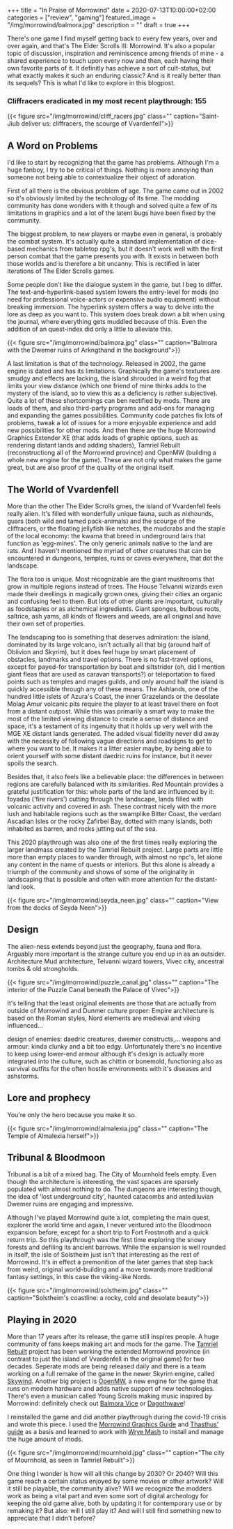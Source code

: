 +++
title =  "In Praise of Morrowind"
date = 2020-07-13T10:00:00+02:00
categories = ["review", "gaming"]
featured_image = "/img/morrowind/balmora.jpg"
description = ""
draft = true
+++

There's one game I find myself getting back to every few years, over and over again, and that's The Elder Scrolls III: Morrowind. It's also a popular topic of discussion, inspiration and reminiscence among friends of mine - a shared experience to touch upon every now and then, each having their own favorite parts of it. It definitly has achieve a sort of cult-status, but what exactly makes it such an enduring classic? And is it really better than its sequels? This is what I'd like to explore in this blogpost.

### Cliffracers eradicated in my most recent playthrough: 155

{{< figure src="/img/morrowind/cliff_racers.jpg" class="" caption="Saint-Jiub deliver us: cliffracers, the scourge of Vvardenfell">}}

<!--more-->

## A Word on Problems
I'd like to start by recognizing that the game has problems. Although I'm a huge fanboy, I try to be critical of things. Nothing is more annoying than someone not being able to contextualize their object of adoration.

First of all there is the obvious problem of age. The game came out in 2002 so it's obviously limited by the technology of its time. The modding community has done wonders with it though and solved quite a few of its limitations in graphics and a lot of the latent bugs have been fixed by the community. 

The biggest problem, to new players or maybe even in general, is probably the combat system. It's actually quite a standard implementation of dice-based mechanics from tabletop rpg's, but it doesn't work well with the first person combat that the game presents you with. It exists in between both those worlds and is therefore a bit uncanny. This is rectified in later iterations of The Elder Scrolls games.

Some people don't like the dialogue system in the game, but I beg to differ. The text-and-hyperlink-based system lowers the entry-level for mods (no need for professional voice-actors or expensive audio equipment) without breaking immersion. The hyperlink system offers a way to delve into the lore as deep as you want to. This system does break down a bit when using the journal, where everything gets muddled because of this. Even the addition of an quest-index did only a little to alleviate this.

{{< figure src="/img/morrowind/balmora.jpg" class="" caption="Balmora with the Dwemer ruins of Arkngthand in the background">}}

A last limitation is that of the technology. Released in 2002, the game engine is dated and has its limitations. Graphically the game's textures are smudgy and effects are lacking, the island shrouded in a weird fog that limits your view distance (which one friend of mine thinks adds to the mystery of the island, so to view this as a deficiency is rather subjective). Quite a lot of these shortcomings can ben rectified by mods. There are loads of them, and also third-party programs and add-ons for managing and expanding the games possibilities. Community code patches fix lots of problems, tweak a lot of issues for a more enjoyable experience and add new possibilities for other mods. And then there are the huge Morrowind Graphics Extender XE (that adds loads of graphic options, such as rendering distant lands and adding shaders), Tamriel Rebuilt (reconstructiong all of the Morrowind province) and OpenMW (building a whole new engine for the game). These are not only what makes the game great, but are also proof of the quality of the original itself. 

## The World of Vvardenfell
More than the other The Elder Scrolls gmes, the island of Vvardenfell feels really alien. It's filled with wonderfully unique fauna, such as nixhounds, guars (both wild and tamed pack-animals) and the scourge of the cliffracers, or the floating jellyfish like netches, the mudcrabs and the staple of the local economy: the kwama that breed in underground lairs that function as 'egg-mines'. The only generic animals native to the land are rats. And I haven't mentioned the myriad of other creatures that can be encountered in dungeons, temples, ruins or caves everywhere, that dot the landscape.

The flora too is unique. Most recognizable are the giant mushrooms that grow in multiple regions instead of trees. The House Telvanni wizards even made their dwellings in magically grown ones, giving their cities an organic and confusing feel to them. But lots of other plants are important, culturally as foodstaples or as alchemical ingredients. Giant sponges, bulbous roots, saltrice, ash yams, all kinds of flowers and weeds, are all original and have their own set of properties.

The landscaping too is something that deserves admiration: the island, dominated by its large volcano, isn't actually all that big (around half of Oblivion and Skyrim), but it does feel huge by smart placement of obstacles, landmarks and travel options. There is no fast-travel options, except for payed-for transportation by boat and siltstrider (oh, did I mention giant fleas that are used as caravan transports?) or teleportation to fixed points such as temples and mages guilds, and only around half the island is quickly accessible through any of these means. The Ashlands, one of the hundred little islets of Azura's Coast, the inner Grazelands or the desolate Molag Amur volcanic pits require the player to at least travel there on foot from a distant outpost. While this was primarily a smart way to make the most of the limited viewing distance to create a sense of distance and space, it's a testament of its ingenuity that it holds up very well with the MGE XE distant lands generated. The added visual fidelity never did away with the necessity of following vague directions and roadsigns to get to where you want to be. It makes it a litter easier maybe, by being able to orient yourself with some distant daedric ruins for instance, but it never spoils the search.

Besides that, it also feels like a believable place: the differences in between regions are carefully balanced with its similarities. Red Mountain provides a grateful justification for this: whole parts of the land are influenced by it: foyadas ('fire rivers') cutting through the landscape, lands filled with volcanic activity and covered in ash. These contrast nicely with the more lush and habitable regions such as the swamplike Bitter Coast, the verdant Ascadian Isles or the rocky Zafirbel Bay, dotted with many islands, both inhabited as barren, and rocks jutting out of the sea.

This 2020 playthrough was also one of the first times really exploring the larger landmass created by the Tamriel Rebuilt project.  Large parts are little more than empty places to wander through, with almost no npc's, let alone any content in the name of quests or interiors. But this alone is already a triumph of the community and shows of some of the originality in landscaping that is possible and often with more attention for the distant-land look.

{{< figure src="/img/morrowind/seyda_neen.jpg" class="" caption="View from the docks of Seyda Neen">}}

## Design
The alien-ness extends beyond just the geography, fauna and flora. Arguably more important is the strange culture you end up in as an outsider.
Architecture
Mud architecture, Telvanni wizard towers, Vivec city, ancestral tombs & old strongholds.

{{< figure src="/img/morrowind/puzzle_canal.jpg" class="" caption="The interior of the Puzzle Canal beneath the Palace of Vivec">}}

It's telling that the least original elements are those that are actually from outside of Morrowind and Dunmer culture proper: Empire architecture is based on the Roman styles, Nord elements are medieval and viking influenced...

design of enemies: daedric creatures, dwemer constructs,... weapons and armour: kinda clunky and a bit too edgy. Unfortunately there's no incentive to keep using lower-end armour although it's design is actually more integrated into the culture, such as chittin or bonemold, functioning also as survival outfits for the often hostile environments with it's diseases and ashstorms.

## Lore and prophecy
You're only  the hero because you make it so.

{{< figure src="/img/morrowind/almalexia.jpg" class="" caption="The Temple of Almalexia herself">}}

## Tribunal & Bloodmoon
Tribunal is a bit of a mixed bag. The City of Mournhold feels empty. Even though the architecture is interesting, the vast spaces are sparsely populated with almost nothing to do. The dungeons are interesting though, the idea of 'lost underground city', haunted catacombs and antediluvian Dwemer ruins are engaging and impressive.

Although I've played Morrowind quite a lot, completing the main quest, explorer the world time and again, I never ventured into the Bloodmoon expansion before, except for a short trip to Fort Frostmoth and a quick return trip. So this playthrough was the first time exploring the snowy forests and defiling its ancient barrows. While the expansion is well rounded in itself, the isle of Solstheim just isn't that interesting as the rest of Morrowind. It's in effect a premonition of the later games that step back from weird, original world-building and a move towards more traditional fantasy settings, in this case the viking-like Nords.

{{< figure src="/img/morrowind/solstheim.jpg" class="" caption="Solstheim's coastline: a rocky, cold and desolate beauty">}}

## Playing in 2020
More than 17 years after its release, the game still inspires people. A huge community of fans keeps making art and mods for the game. The [Tamriel Rebuilt](https://www.tamriel-rebuilt.org/) project has been working the extended Morrowind province (in contrast to just the island of Vvardenfell in the original game) for two decades. Seperate mods are being released daily and there is a team working on a full remake of the game in the newer Skyrim engine, called [Skywind](https://tesrskywind.com/). Another big project is [OpenMW](https://openmw.org/en/), a new engine for the game that runs on modern hardware and adds native support of new technologies. There's even a musician called Young Scrolls making music inspired by Morrowind: definitely check out [Balmora Vice](https://youtu.be/pRErZ4PTY70) or [Dagothwave](https://youtu.be/iR-K2rUP86M)!

I reinstalled the game and did another playthrough during the covid-19 crisis and wrote this piece. I used the [Morrowind Graphics Guide](https://wiki.nexusmods.com/index.php/Morrowind_graphics_guide) and [Thasthus' guide](https://github.com/Tyler799/Morrowind-2019/blob/master/Morrowind_2019.md) as a basis and learned to work with [Wrye Mash](https://danaeplays.thenet.sk/wrye-mash/) to install and manage the huge amount of mods.

{{< figure src="/img/morrowind/mournhold.jpg" class="" caption="The city of Mournhold, as seen in Tamriel Rebuilt">}}

One thing I wonder is how will all this change by 2030? Or 2040? Will this game reach a certain status enjoyed by some movies or other artwork? Will it still be playable, the community alive? Will we recognize the modders work as being a vital part and even some sort of digital archeology for keeping the old game alive, both by updating it for contemporary use or by remaking it? But also: will I still play it? And will I still find something new to appreciate that I didn't before?